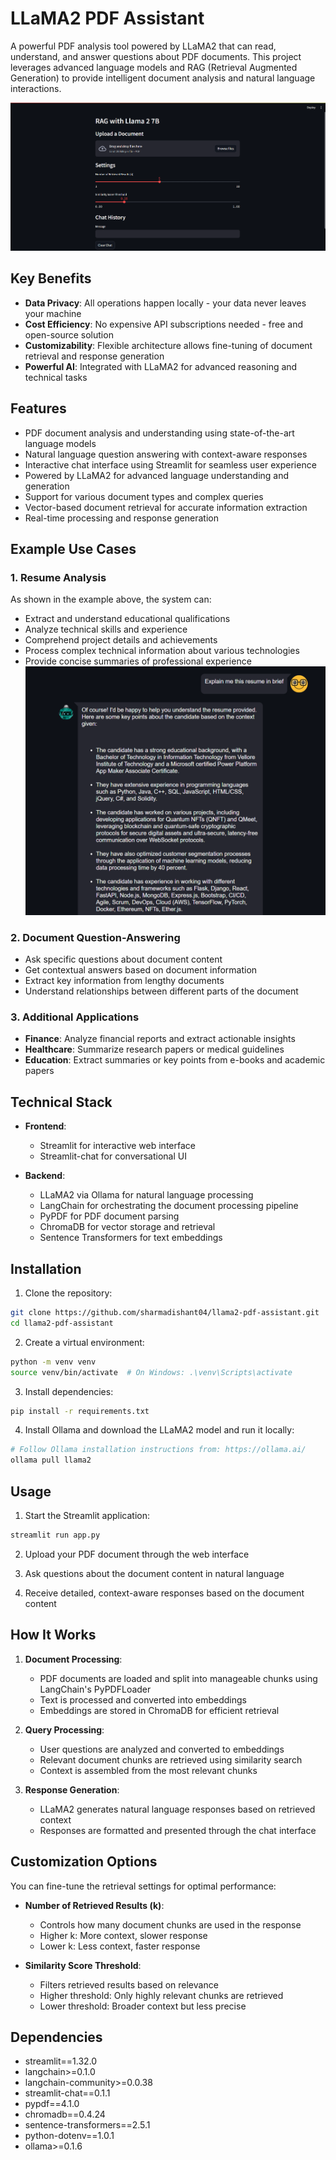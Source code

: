 # LLaMA2 PDF Assistant

A powerful PDF analysis tool powered by LLaMA2 that can read, understand, and answer questions about PDF documents. This project leverages advanced language models and RAG (Retrieval Augmented Generation) to provide intelligent document analysis and natural language interactions.

![Home Page](docs/Home_Page.png)

## Key Benefits

- **Data Privacy**: All operations happen locally - your data never leaves your machine
- **Cost Efficiency**: No expensive API subscriptions needed - free and open-source solution
- **Customizability**: Flexible architecture allows fine-tuning of document retrieval and response generation
- **Powerful AI**: Integrated with LLaMA2 for advanced reasoning and technical tasks

## Features

- PDF document analysis and understanding using state-of-the-art language models
- Natural language question answering with context-aware responses
- Interactive chat interface using Streamlit for seamless user experience
- Powered by LLaMA2 for advanced language understanding and generation
- Support for various document types and complex queries
- Vector-based document retrieval for accurate information extraction
- Real-time processing and response generation

## Example Use Cases

### 1. Resume Analysis
As shown in the example above, the system can:
- Extract and understand educational qualifications
- Analyze technical skills and experience
- Comprehend project details and achievements
- Process complex technical information about various technologies
- Provide concise summaries of professional experience
![Resume Analysis Example](docs/resume_analysis_example.png)

### 2. Document Question-Answering
- Ask specific questions about document content
- Get contextual answers based on document information
- Extract key information from lengthy documents
- Understand relationships between different parts of the document

### 3. Additional Applications
- **Finance**: Analyze financial reports and extract actionable insights
- **Healthcare**: Summarize research papers or medical guidelines
- **Education**: Extract summaries or key points from e-books and academic papers

## Technical Stack

- **Frontend**: 
  - Streamlit for interactive web interface
  - Streamlit-chat for conversational UI

- **Backend**:
  - LLaMA2 via Ollama for natural language processing
  - LangChain for orchestrating the document processing pipeline
  - PyPDF for PDF document parsing
  - ChromaDB for vector storage and retrieval
  - Sentence Transformers for text embeddings

## Installation

1. Clone the repository:
```bash
git clone https://github.com/sharmadishant04/llama2-pdf-assistant.git
cd llama2-pdf-assistant
```

2. Create a virtual environment:
```bash
python -m venv venv
source venv/bin/activate  # On Windows: .\venv\Scripts\activate
```

3. Install dependencies:
```bash
pip install -r requirements.txt
```

4. Install Ollama and download the LLaMA2 model and run it locally:
```bash
# Follow Ollama installation instructions from: https://ollama.ai/
ollama pull llama2
```

## Usage

1. Start the Streamlit application:
```bash
streamlit run app.py
```

2. Upload your PDF document through the web interface

3. Ask questions about the document content in natural language

4. Receive detailed, context-aware responses based on the document content

## How It Works

1. **Document Processing**:
   - PDF documents are loaded and split into manageable chunks using LangChain's PyPDFLoader
   - Text is processed and converted into embeddings
   - Embeddings are stored in ChromaDB for efficient retrieval

2. **Query Processing**:
   - User questions are analyzed and converted to embeddings
   - Relevant document chunks are retrieved using similarity search
   - Context is assembled from the most relevant chunks

3. **Response Generation**:
   - LLaMA2 generates natural language responses based on retrieved context
   - Responses are formatted and presented through the chat interface

## Customization Options

You can fine-tune the retrieval settings for optimal performance:

- **Number of Retrieved Results (k)**:
  - Controls how many document chunks are used in the response
  - Higher k: More context, slower response
  - Lower k: Less context, faster response

- **Similarity Score Threshold**:
  - Filters retrieved results based on relevance
  - Higher threshold: Only highly relevant chunks are retrieved
  - Lower threshold: Broader context but less precise

## Dependencies

- streamlit==1.32.0
- langchain>=0.1.0
- langchain-community>=0.0.38
- streamlit-chat==0.1.1
- pypdf==4.1.0
- chromadb==0.4.24
- sentence-transformers==2.5.1
- python-dotenv==1.0.1
- ollama>=0.1.6